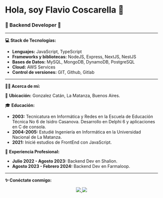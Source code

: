 # Hola, soy Flavio Coscarella 👋
### 🚀 Backend Developer 🚀

---

**💻 Stack de Tecnologías:**
- **Lenguajes:** JavaScript, TypeScript
- **Frameworks y bibliotecas:** NodeJS, Express, NextJS, NestJS
- **Bases de Datos:** MySQL, MongoDB, DynamoDB, PostgreSQL
- **Cloud:** AWS Services
- **Control de versiones:** GIT, Github, Gitlab

---

**👨‍🦱 Acerca de mí:**

📍 **Ubicación:** Gonzalez Catán, La Matanza, Buenos Aires.

🎓 **Educación:**
- **2003:** Tecnicatura en Informática y Redes en la Escuela de Educación Técnica No 6 de Isidro Casanova. Desarrollo en Delphi 6 y aplicaciones en C de consola.
- **2004-2005:** Estudié Ingeniería en Informática en la Universidad Nacional de La Matanza.
- **2021:** Inicié estudios de FrontEnd con JavaScript.

💼 **Experiencia Profesional:**
- **Julio 2022 - Agosto 2023:** Backend Dev en Shalion.
- **Agosto 2023 - Febrero 2024:** Backend Dev en Farmaloop.

---

**✨ Conéctate conmigo:**
<p align="center">
   <a href="https://www.linkedin.com/in/flavio-coscarella/">
        <img src="https://img.shields.io/static/v1?label=LinkedIn&message=flavio-coscarella&color=blue">
   </a>
   <a href="https://www.codewars.com/users/Flaviodc7">
        <img src="https://www.codewars.com/users/Flaviodc7/badges/small">
   </a>
</p>
